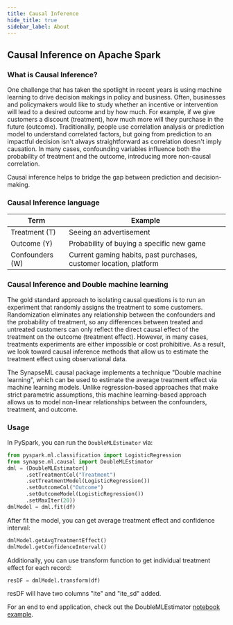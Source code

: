 ```yaml
---
title: Causal Inference
hide_title: true
sidebar_label: About
---
```


## Causal Inference on Apache Spark

### What is Causal Inference?
One challenge that has taken the spotlight in recent years is using machine learning to drive decision makings in policy and business. 
Often, businesses and policymakers would like to study whether an incentive or intervention will lead to a desired outcome and by how much.
For example, if we give customers a discount (treatment), how much more will they purchase in the future (outcome). 
Traditionally, people use correlation analysis or prediction model to understand correlated factors, but going from prediction to an 
impactful decision isn't always straightforward as correlation doesn't imply causation. In many cases, confounding variables influence 
both the probability of treatment and the outcome, introducing more non-causal correlation. 

Causal inference helps to bridge the gap between prediction and decision-making. 

### Causal Inference language
| Term            | Example                                                            |
|-----------------|--------------------------------------------------------------------|
| Treatment (T)   | Seeing an advertisement                                            |
| Outcome (Y)     | Probability of buying a specific new game                          |
| Confounders (W) | Current gaming habits, past purchases, customer location, platform |

### Causal Inference and Double machine learning
The gold standard approach to isolating causal questions is to run an experiment that randomly assigns the treatment to some customers. 
Randomization eliminates any relationship between the confounders and the probability of treatment,
so any differences between treated and untreated customers can only reflect the direct causal effect of the treatment on the outcome (treatment effect).
However, in many cases, treatments experiments are either impossible or cost prohibitive. 
As a result, we look toward causal inference methods that allow us to estimate the treatment effect using observational data.

The SynapseML causal package implements a technique "Double machine learning", which can be used to estimate the average treatment effect via machine learning models.
Unlike regression-based approaches that make strict parametric assumptions, this machine learning-based approach allows us to model non-linear      relationships between the confounders, treatment, and outcome.

### Usage
In PySpark, you can run the `DoubleMLEstimator` via:

```python
from pyspark.ml.classification import LogisticRegression
from synapse.ml.causal import DoubleMLEstimator
dml = (DoubleMLEstimator()
      .setTreatmentCol("Treatment")
      .setTreatmentModel(LogisticRegression())
      .setOutcomeCol("Outcome")
      .setOutcomeModel(LogisticRegression())
      .setMaxIter(20))
dmlModel = dml.fit(df)
```
After fit the model, you can get average treatment effect and confidence interval:
```python
dmlModel.getAvgTreatmentEffect()
dmlModel.getConfidenceInterval()
```
Additionally, you can use transform function to get individual treatment effect for each record:
```python
resDF = dmlModel.transform(df)
```
resDF will have two columns "ite" and "ite_sd" added.

For an end to end application, check out the DoubleMLEstimator [notebook
example](../Effects%20of%20Outreach%20Efforts).